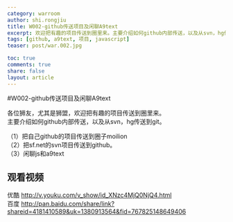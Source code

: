 ```yaml
---
category: warroom
author: shi.rongjiu
title: W002-github传送项目及闲聊A9text
excerpt: 欢迎把有趣的项目传送到圈里来。主要介绍如何github内部传送，以及从svn，hg传送到git。
tags: [github, a9text, 项目, javascript]
teaser: post/war.002.jpg

toc: true
comments: true
share: false
layout: article
---
```


#W002-github传送项目及闲聊A9text

各位狮友，尤其是狮盟，欢迎把有趣的项目传送到圈里来。  
主要介绍如何github内部传送，以及从svn，hg传送到git。

（1）把自己github的项目传送到圈子moilion  
（2）把sf.net的svn项目传送到github。  
（3）闲聊js和a9text

## 观看视频

优酷 http://v.youku.com/v_show/id_XNzc4MjQ0NjQ4.html  
百度 http://pan.baidu.com/share/link?shareid=4181410589&uk=1380913564&fid=767825148649406  

